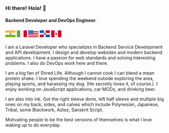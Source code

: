 ### Hi there! Hola! 👋

#### Backend Developer and DevOps Engineer.

<img src="https://raw.githubusercontent.com/akki-io/akki-io/main/in.png" alt="flag" width="32"/>
<img src="https://raw.githubusercontent.com/akki-io/akki-io/main/it.png" alt="flag" width="32"/>
<img src="https://raw.githubusercontent.com/akki-io/akki-io/main/us.png" alt="flag" width="32"/>
<img src="https://raw.githubusercontent.com/akki-io/akki-io/main/dr.png" alt="flag" width="32"/>
<img src="https://raw.githubusercontent.com/akki-io/akki-io/main/ca.png" alt="flag" width="32"/>

I am a Laravel Developer who specializes in Backend Service Development and API development. I design and develop websites and modern backend applications. I have a passion for web standards and solving interesting problems. I also do DevOps work here and there.

I am a big fan of Shred Life. Although I cannot cook I can blend a mean protein shake. I love spending the weekend outside exploring the area, playing sports, and harassing my dog. (He secretly loves it, of course.). I enjoy working on JavaScript applications, car MODs, and drinking beer.

I am also into ink. Got the right sleeve done, left half sleeve and multiple big ones on my back, sides, and calves which include Polynesian, Japanese, Tribal, some Blackwork, Aztez, Sanskrit Script.

Motivating people to be the best versions of themselves is what I love waking up to do everyday.
